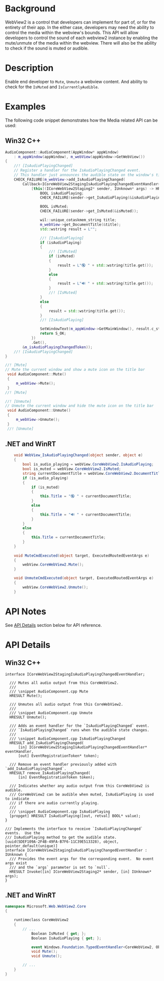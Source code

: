 # Background
WebView2 is a control that developers can implement for part of, or for the entirety of their app. In the either case, developers may need the ability to control the media within the webview's bounds. This API will allow developers to control the sound of each webview2 instance by enabling the mute/unmute of the media within the webview. There will also be the ability to check if the sound is muted or audible.

# Description
Enable end developer to `Mute`, `Unmute` a webview content. And ability to check for the `IsMuted` and `IsCurrentlyAudible`.

# Examples

The following code snippet demonstrates how the Media related API can be used:

## Win32 C++

```cpp
AudioComponent::AudioComponent(AppWindow* appWindow)
    : m_appWindow(appWindow), m_webView(appWindow->GetWebView())
{
    //! [IsAudioPlayingChanged]
    // Register a handler for the IsAudioPlayingChanged event.
    // This handler just announces the audible state on the window's title bar.
    CHECK_FAILURE(m_webView->add_IsAudioPlayingChanged(
        Callback<ICoreWebView2StagingIsAudioPlayingChangedEventHandler>(
            [this](ICoreWebView2Staging2* sender, IUnknown* args) -> HRESULT {
                BOOL isAudioPlaying;
                CHECK_FAILURE(sender->get_IsAudioPlaying(&isAudioPlaying));

                BOOL isMuted;
                CHECK_FAILURE(sender->get_IsMuted(&isMuted));

                wil::unique_cotaskmem_string title;
                m_webView->get_DocumentTitle(&title);
                std::wstring result = L"";

                //! [IsAudioPlaying]
                if (isAudioPlaying)
                {
                    //! [IsMuted]
                    if (isMuted)
                    {
                        result = L"🔇 " + std::wstring(title.get());
                    }
                    else
                    {
                        result = L"🔊 " + std::wstring(title.get());
                    }
                    //! [IsMuted]
                }
                else
                {
                    result = std::wstring(title.get());
                }
                //! [IsAudioPlaying]

                SetWindowText(m_appWindow->GetMainWindow(), result.c_str());
                return S_OK;
            })
            .Get(),
        &m_isAudioPlayingChangedToken));
    //! [IsAudioPlayingChanged]
}

//! [Mute]
// Mute the current window and show a mute icon on the title bar
 void AudioComponent::Mute()
 {
     m_webView->Mute();
 }
//! [Mute]

//! [Unmute]
// Unmute the current window and hide the mute icon on the title bar
 void AudioComponent::Unmute()
 {
     m_webView->Unmute();
 }
 //! [Unmute]
```

## .NET and WinRT

```c#
    void WebView_IsAudioPlayingChanged(object sender, object e)
    {
        bool is_audio_playing = webView.CoreWebView2.IsAudioPlaying;
        bool is_muted = webView.CoreWebView2.IsMuted;
        string currentDocumentTitle = webView.CoreWebView2.DocumentTitle;
        if (is_audio_playing)
        {
            if (is_muted)
            {
                this.Title = "🔇 " + currentDocumentTitle;
            }
            else
            {
                this.Title = "🔊 " + currentDocumentTitle;
            }
        }
        else
        {
            this.Title = currentDocumentTitle;
        }
    }
    
    void MuteCmdExecuted(object target, ExecutedRoutedEventArgs e)
    {
        webView.CoreWebView2.Mute();
    }

    void UnmuteCmdExecuted(object target, ExecutedRoutedEventArgs e)
    {
        webView.CoreWebView2.Unmute();
    }
```

# API Notes

See [API Details](#api-details) section below for API reference.

# API Details

## Win32 C++

```IDL
interface ICoreWebView2StagingIsAudioPlayingChangedEventHandler;

  /// Mutes all audio output from this CoreWebView2.
  ///
  /// \snippet AudioComponent.cpp Mute
  HRESULT Mute();

  /// Unmutes all audio output from this CoreWebView2.
  ///
  /// \snippet AudioComponent.cpp Unmute
  HRESULT Unmute();
  
  /// Adds an event handler for the `IsAudioPlayingChanged` event.
  /// `IsAudioPlayingChanged` runs when the audible state changes.
  ///
  /// \snippet AudioComponent.cpp IsAudioPlayingChanged
  HRESULT add_IsAudioPlayingChanged(
      [in] ICoreWebView2StagingIsAudioPlayingChangedEventHandler* eventHandler,
      [out] EventRegistrationToken* token);

  /// Remove an event handler previously added with `add_IsAudioPlayingChanged`.
  HRESULT remove_IsAudioPlayingChanged(
      [in] EventRegistrationToken token);
  
  /// Indicates whether any audio output from this CoreWebView2 is audible.
  /// CoreWebView2 can be audible when muted, IsAudioPlaying is used to indicate
  /// if there are audio currently playing.
  ///
  /// \snippet AudioComponent.cpp IsAudioPlaying
  [propget] HRESULT IsAudioPlaying([out, retval] BOOL* value);
}

/// Implements the interface to receive `IsAudioPlayingChanged` events.  Use the
/// IsAudioPlaying method to get the audible state.
[uuid(5DEF109A-2F4B-49FA-B7F6-11C39E513328), object, pointer_default(unique)]
interface ICoreWebView2StagingIsAudioPlayingChangedEventHandler : IUnknown {
  /// Provides the event args for the corresponding event.  No event args exist
  /// and the `args` parameter is set to `null`.
  HRESULT Invoke([in] ICoreWebView2Staging2* sender, [in] IUnknown* args);
}
```

## .NET and WinRT

```c#
namespace Microsoft.Web.WebView2.Core
{

    runtimeclass CoreWebView2
    {
        // ...
            Boolean IsMuted { get; };
            Boolean IsAudioPlaying { get; };

            event Windows.Foundation.TypedEventHandler<CoreWebView2, Object> IsAudioPlayingChanged;
            void Mute();
            void Unmute();

        // ...
    }
}
```
